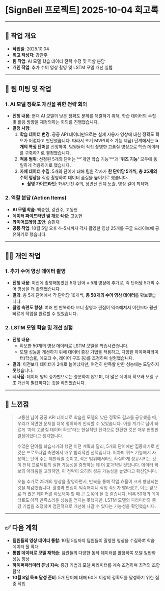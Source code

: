 # [SignBell 프로젝트] 2025-10-04 회고록

---

## 📝 작업 개요

* **작업일**: 2025.10.04
* **회고 작성자**: 강관주
* **팀 작업**: AI 모델 학습 데이터 전략 수정 및 역할 분담
* **개인 작업**: 추가 수어 영상 촬영 및 LSTM 모델 개선 실험

---

## 👥 팀 미팅 및 작업

### 1. AI 모델 정확도 개선을 위한 전략 회의

* **진행 내용**: 현재 AI 모델의 낮은 정확도 문제를 해결하기 위해, 학습 데이터의 수집 및 활용 방향을 재정의하는 회의를 진행했습니다.
* **결정 사항**:
    1.  **학습 데이터 변경**: 공공 API 데이터만으로는 실제 사용자 영상에 대한 정확도 확보가 어렵다고 판단했습니다. 따라서 초기 MVP(최소 기능 제품) 단계에서는 **5개의 특정 단어**를 선정하여, 팀원들이 직접 촬영한 고품질 영상으로 학습 데이터를 구축하기로 결정했습니다.
    2.  **적용 범위**: 선정된 5개의 단어는 **'개인 학습 기능'**과 **'퀴즈 기능'** 모두에 동일하게 적용하기로 했습니다.
    3.  **자체 데이터 수집**: 5개의 단어에 대해 팀원 각자가 **한 단어당 5개씩, 총 25개의 수어 영상**을 직접 촬영하여 데이터 품질을 높이기로 했습니다.
        * **촬영 가이드라인**: 좌우반전 주의, 상반신 전체 노출, 영상 길이 최적화.

### 2. 역할 분담 (Action Items)

* **AI 모델 학습**: 백승현, 강관주, 고동현
* **데이터 파이프라인 및 개요 작성**: 고동현
* **와이어프레임 초안**: 송민재
* **공통 작업**: 10월 5일 오후 4~5시까지 각자 촬영한 영상 25개를 구글 드라이브에 공유하기로 했습니다.

---

## 👨‍💻 개인 작업

### 1. 추가 수어 영상 데이터 촬영

* **진행 내용**: 이전에 촬영해놓았던 5개 단어 × 5개 영상에 추가로, 각 단어당 5개씩 수어 영상을 더 촬영했습니다.
* **결과**: 총 5개 단어에서 각 단어당 10개씩, **총 50개의 수어 영상 데이터**를 확보했습니다.
* **촬영 숙련도 향상**: 여러 번 반복하다 보니 촬영과 편집이 익숙해져서 이전보다 훨씬 빠르게 작업을 완료할 수 있었습니다.

### 2. LSTM 모델 학습 및 개선 실험

* **진행 내용**:
    * 확보한 50개의 영상 데이터로 LSTM 모델을 학습시켰습니다.
    * 모델 성능을 개선하기 위해 데이터 증강 기법을 적용하고, 다양한 하이퍼파라미터(학습률, 에포크 수, 레이어 구조 등)를 조정하며 실험했습니다.
* **결과**: 이전보다 데이터가 2배로 늘어났지만, 여전히 만족할 만한 성능에는 도달하지 못했습니다.
* **시사점**: 데이터 양의 증가만으로는 충분하지 않으며, 더 많은 데이터 확보와 모델 구조 개선이 필요하다는 것을 확인했습니다.

---

## 🤔 느낀점

> 고동현 님이 공공 API 데이터로 학습한 모델의 낮은 정확도 결과를 공유했을 때, 우리가 직면한 문제를 더욱 명확하게 인식할 수 있었습니다. 이를 계기로 팀이 빠르게 '자체 고품질 데이터 확보'라는 현실적인 전략으로 전환한 것은 매우 현명한 결정이었다고 생각합니다.
>
> 수많은 단어를 학습시키려 했던 이전 계획과 달리, 5개의 단어에만 집중하기로 한 것은 프로토타입 측면에서 매우 합리적인 선택입니다. 어차피 퀴즈 기능에서 사용하는 단어 수는 제한적일 것이고, 작은 범위에서라도 확실하게 성공시키는 것이 전체 프로젝트의 실현 가능성을 증명하는 데 더 효과적일 것입니다. 데이터 확보의 어려움을 고려하면, 이 전략이 오히려 성공 가능성을 높였다고 확신합니다.
>
> 오늘 추가로 25개의 영상을 촬영하면서, 반복을 통해 작업 효율이 크게 향상되는 것을 체감했습니다. 촬영과 편집이 익숙해지니 작업 속도가 빨라졌고, 이는 앞으로 더 많은 데이터를 확보해야 할 때 큰 도움이 될 것 같습니다. 비록 50개의 데이터로도 아직 만족스러운 성능을 얻지는 못했지만, LSTM 모델의 파라미터와 증강 기법을 조정하며 점진적으로 개선해 나갈 수 있다는 가능성을 확인했습니다.

---

## ✅ 다음 계획

* **팀원들의 영상 데이터 통합**: 10월 5일까지 팀원들이 촬영한 영상을 수집하여 학습 데이터 풀 확대
* **통합 데이터로 모델 재학습**: 팀원들의 다양한 동작 데이터를 활용하여 모델 일반화 성능 향상
* **하이퍼파라미터 튜닝 지속**: 증강 기법과 모델 파라미터를 계속 조정하며 최적의 조합 탐색
* **10월 8일 목표 달성 준비**: 5개 단어에 대해 60% 이상의 정확도를 달성하기 위한 집중 작업